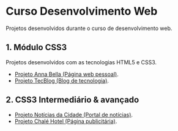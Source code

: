 # Curso Desenvolvimento Web
Projetos desenvolvidos durante o curso de desenvolvimento web.

## 1. Módulo CSS3
Projetos desenvolvidos com as tecnologias HTML5 e CSS3.
* [Projeto Anna Bella (Página web pessoal)](https://github.com/gabrielzidorio/Curso-Desenvolvimento-Web/tree/master/AnnaBellaModelo).
* [Projeto TecBlog (Blog de tecnologia)](https://github.com/gabrielzidorio/Curso-Desenvolvimento-Web/tree/master/TecBlog).

## 2. CSS3 Intermediário & avançado
* [Projeto Notícias da Cidade (Portal de notícias)](https://github.com/gabrielzidorio/Curso-Desenvolvimento-Web/tree/master/NoticiasCidade).
* [Projeto Chalé Hotel (Página publicitária)](https://github.com/gabrielzidorio/Curso-Desenvolvimento-Web/tree/master/ChaleHotel).

